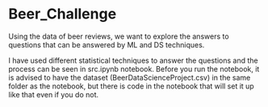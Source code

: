 # Beer_Challenge

Using the data of beer reviews, we want to explore the answers to questions that can be answered by ML and DS techniques.

I have used different statistical techniques to answer the questions and the process can be seen in src.ipynb notebook. Before you run the notebook, it is advised to have the dataset (BeerDataScienceProject.csv) in the same folder as the notebook, but there is code in the notebook that will set it up like that even if you do not.
